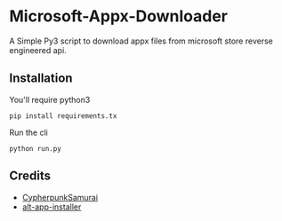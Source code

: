 # Microsoft-Appx-Downloader

A Simple Py3 script to download appx files from microsoft store reverse engineered api.

## Installation

You'll require python3

```shell
pip install requirements.tx
```

Run the cli

```shell
python run.py
```

## Credits

- [CypherpunkSamurai](https://github.com/CypherpunkSamurai)
- [alt-app-installer](https://github.com/mjishnu/alt-app-installer)
